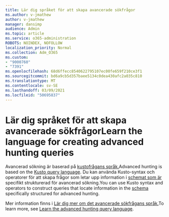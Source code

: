 ```yaml
---
title: Lär dig språket för att skapa avancerade sökfrågor
ms.author: v-jmathew
author: v-jmathew
manager: dansimp
audience: Admin
ms.topic: article
ms.service: o365-administration
ROBOTS: NOINDEX, NOFOLLOW
localization_priority: Normal
ms.collection: Adm_O365
ms.custom:
- "9000760"
- "7391"
ms.openlocfilehash: 68d6ffecc8540622795107ec00fe659f210ce3f1
ms.sourcegitcommit: bd6a9cb5d357baee5134c0dea430afc2a035c810
ms.translationtype: MT
ms.contentlocale: sv-SE
ms.lasthandoff: 03/09/2021
ms.locfileid: "50695837"
---
```

# <a name="learn-the-language-for-creating-advanced-hunting-queries"></a><span data-ttu-id="953b1-102">Lär dig språket för att skapa avancerade sökfrågor</span><span class="sxs-lookup"><span data-stu-id="953b1-102">Learn the language for creating advanced hunting queries</span></span>

<span data-ttu-id="953b1-103">Avancerad sökning är baserad på [kustofrågans språk.](https://go.microsoft.com/fwlink/?linkid=2144620)</span><span class="sxs-lookup"><span data-stu-id="953b1-103">Advanced hunting is based on the [Kusto query language](https://go.microsoft.com/fwlink/?linkid=2144620).</span></span> <span data-ttu-id="953b1-104">Du kan använda Kusto-syntax och operatorer för att skapa frågor som letar upp information i [schemat som är](https://go.microsoft.com/fwlink/?linkid=2144621) specifikt strukturerad för avancerad sökning.</span><span class="sxs-lookup"><span data-stu-id="953b1-104">You can use Kusto syntax and operators to construct queries that locate information in the [schema](https://go.microsoft.com/fwlink/?linkid=2144621) specifically structured for advanced hunting.</span></span>

<span data-ttu-id="953b1-105">Mer information finns i [Lär dig mer om det avancerade sökfrågans språk.](https://go.microsoft.com/fwlink/?linkid=2144518)</span><span class="sxs-lookup"><span data-stu-id="953b1-105">To learn more, see [Learn the advanced hunting query language](https://go.microsoft.com/fwlink/?linkid=2144518).</span></span>
